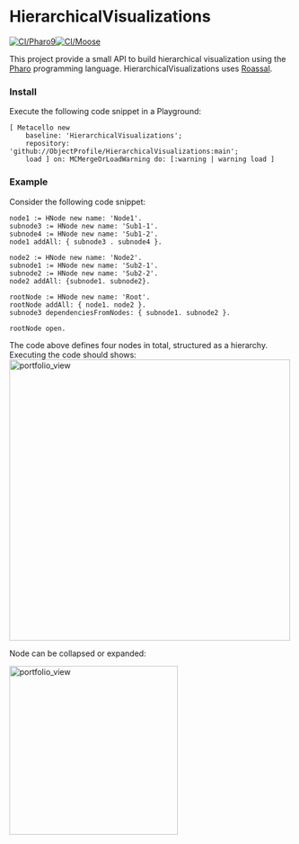 # HierarchicalVisualizations

[![CI/Pharo9](https://github.com/ObjectProfile/HierarchicalVisualizations/actions/workflows/runTests.yml/badge.svg)](https://github.com/ObjectProfile/HierarchicalVisualizations/actions/workflows/runTests.yml)[![CI/Moose](https://github.com/ObjectProfile/HierarchicalVisualizations/actions/workflows/runOnMoose.yml/badge.svg)](https://github.com/ObjectProfile/HierarchicalVisualizations/actions/workflows/runOnMoose.yml)

This project provide a small API to build hierarchical visualization using the [Pharo](http://pharo.org) programming language. HierarchicalVisualizations uses [Roassal](https://github.com/ObjectProfile/Roassal3).

### Install
Execute the following code snippet in a Playground:

```Smalltalk
[ Metacello new
    baseline: 'HierarchicalVisualizations';
    repository: 'github://ObjectProfile/HierarchicalVisualizations:main';
    load ] on: MCMergeOrLoadWarning do: [:warning | warning load ]
```

### Example
Consider the following code snippet:
```Smalltalk
node1 := HNode new name: 'Node1'.
subnode3 := HNode new name: 'Sub1-1'.
subnode4 := HNode new name: 'Sub1-2'.
node1 addAll: { subnode3 . subnode4 }.

node2 := HNode new name: 'Node2'.
subnode1 := HNode new name: 'Sub2-1'.
subnode2 := HNode new name: 'Sub2-2'.
node2 addAll: {subnode1. subnode2}.
	
rootNode := HNode new name: 'Root'.
rootNode addAll: { node1. node2 }.
subnode3 dependenciesFromNodes: { subnode1. subnode2 }.

rootNode open.
```

The code above defines four nodes in total, structured as a hierarchy. Executing the code should shows:
<img width="500" alt="portfolio_view" src="https://raw.githubusercontent.com/ObjectProfile/HierarchicalVisualizations/main/scripts/simpleExample.png">

Node can be collapsed or expanded:

<img width="300" alt="portfolio_view" src="https://raw.githubusercontent.com/ObjectProfile/HierarchicalVisualizations/main/scripts/simpleExample02.png">

